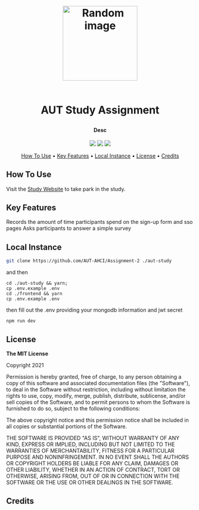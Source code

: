 <h1 align="center">
	<br>
	<a height="200" href="https://aut-ahci.herokuapp.com/logo512.png" target="_blank" alt="Link to application"><img src="https://aut-ahci.herokuapp.com/logo512.png" alt="Random image" width="200"></a>
	<br>
	<br>
	<p>AUT Study Assignment</p>
</h1>

<h4 align="center">Desc</h4>

<p align="center">
        <img src="https://img.shields.io/badge/Express%20Version-%5E4.17.1-green" >
        <img src="https://img.shields.io/badge/react%20Version-%5E17.0.2-green" >
        <img src="https://img.shields.io/github/package-json/v/AUT-AHCI/Assignment-2/main?label=Stable%20Version&color=blueviolet">

</p>

<p align="center">
		<a href="#how-to-use">How To Use</a> •
		<a href="#key-features">Key Features</a> •
		<a href="#local-instance">Local Instance</a> •
		<a href="#license">License</a> •
		<a href="#credits">Credits</a>
</p>

## How To Use

Visit the <a href="https://aut-ahci.herokuapp.com/" target="_black">Study Website</a> to take park in the study.

## Key Features

Records the amount of time participants spend on the sign-up form and sso pages
Asks participants to answer a simple survey

## Local Instance

```sh
git clone https://github.com/AUT-AHCI/Assignment-2 ./aut-study
```

and then

```
cd ./aut-study && yarn;
cp .env.example .env
cd ./frontend && yarn
cp .env.example .env
```

then fill out the .env providing your mongodb information and jwt secret

```
npm run dev
```

## License

<p> 
<strong>The MIT License</strong><br>

Copyright 2021

Permission is hereby granted, free of charge, to any person obtaining a copy of this software and associated documentation files (the "Software"), to deal in the Software without restriction, including without limitation the rights to use, copy, modify, merge, publish, distribute, sublicense, and/or sell copies of the Software, and to permit persons to whom the Software is furnished to do so, subject to the following conditions:

The above copyright notice and this permission notice shall be included in all copies or substantial portions of the Software.

THE SOFTWARE IS PROVIDED "AS IS", WITHOUT WARRANTY OF ANY KIND, EXPRESS OR IMPLIED, INCLUDING BUT NOT LIMITED TO THE WARRANTIES OF MERCHANTABILITY, FITNESS FOR A PARTICULAR PURPOSE AND NONINFRINGEMENT. IN NO EVENT SHALL THE AUTHORS OR COPYRIGHT HOLDERS BE LIABLE FOR ANY CLAIM, DAMAGES OR OTHER LIABILITY, WHETHER IN AN ACTION OF CONTRACT, TORT OR OTHERWISE, ARISING FROM, OUT OF OR IN CONNECTION WITH THE SOFTWARE OR THE USE OR OTHER DEALINGS IN THE SOFTWARE.

</p>

## Credits
